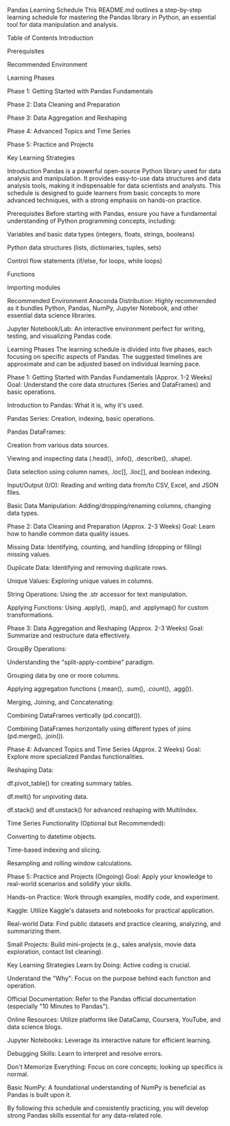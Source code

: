 Pandas Learning Schedule
This README.md outlines a step-by-step learning schedule for mastering the Pandas library in Python, an essential tool for data manipulation and analysis.

Table of Contents
Introduction

Prerequisites

Recommended Environment

Learning Phases

Phase 1: Getting Started with Pandas Fundamentals

Phase 2: Data Cleaning and Preparation

Phase 3: Data Aggregation and Reshaping

Phase 4: Advanced Topics and Time Series

Phase 5: Practice and Projects

Key Learning Strategies

Introduction
Pandas is a powerful open-source Python library used for data analysis and manipulation. It provides easy-to-use data structures and data analysis tools, making it indispensable for data scientists and analysts. This schedule is designed to guide learners from basic concepts to more advanced techniques, with a strong emphasis on hands-on practice.

Prerequisites
Before starting with Pandas, ensure you have a fundamental understanding of Python programming concepts, including:

Variables and basic data types (integers, floats, strings, booleans)

Python data structures (lists, dictionaries, tuples, sets)

Control flow statements (if/else, for loops, while loops)

Functions

Importing modules

Recommended Environment
Anaconda Distribution: Highly recommended as it bundles Python, Pandas, NumPy, Jupyter Notebook, and other essential data science libraries.

Jupyter Notebook/Lab: An interactive environment perfect for writing, testing, and visualizing Pandas code.

Learning Phases
The learning schedule is divided into five phases, each focusing on specific aspects of Pandas. The suggested timelines are approximate and can be adjusted based on individual learning pace.

Phase 1: Getting Started with Pandas Fundamentals (Approx. 1-2 Weeks)
Goal: Understand the core data structures (Series and DataFrames) and basic operations.

Introduction to Pandas: What it is, why it's used.

Pandas Series: Creation, indexing, basic operations.

Pandas DataFrames:

Creation from various data sources.

Viewing and inspecting data (.head(), .info(), .describe(), .shape).

Data selection using column names, .loc[], .iloc[], and boolean indexing.

Input/Output (I/O): Reading and writing data from/to CSV, Excel, and JSON files.

Basic Data Manipulation: Adding/dropping/renaming columns, changing data types.

Phase 2: Data Cleaning and Preparation (Approx. 2-3 Weeks)
Goal: Learn how to handle common data quality issues.

Missing Data: Identifying, counting, and handling (dropping or filling) missing values.

Duplicate Data: Identifying and removing duplicate rows.

Unique Values: Exploring unique values in columns.

String Operations: Using the .str accessor for text manipulation.

Applying Functions: Using .apply(), .map(), and .applymap() for custom transformations.

Phase 3: Data Aggregation and Reshaping (Approx. 2-3 Weeks)
Goal: Summarize and restructure data effectively.

GroupBy Operations:

Understanding the "split-apply-combine" paradigm.

Grouping data by one or more columns.

Applying aggregation functions (.mean(), .sum(), .count(), .agg()).

Merging, Joining, and Concatenating:

Combining DataFrames vertically (pd.concat()).

Combining DataFrames horizontally using different types of joins (pd.merge(), .join()).

Phase 4: Advanced Topics and Time Series (Approx. 2 Weeks)
Goal: Explore more specialized Pandas functionalities.

Reshaping Data:

df.pivot_table() for creating summary tables.

df.melt() for unpivoting data.

df.stack() and df.unstack() for advanced reshaping with MultiIndex.

Time Series Functionality (Optional but Recommended):

Converting to datetime objects.

Time-based indexing and slicing.

Resampling and rolling window calculations.

Phase 5: Practice and Projects (Ongoing)
Goal: Apply your knowledge to real-world scenarios and solidify your skills.

Hands-on Practice: Work through examples, modify code, and experiment.

Kaggle: Utilize Kaggle's datasets and notebooks for practical application.

Real-world Data: Find public datasets and practice cleaning, analyzing, and summarizing them.

Small Projects: Build mini-projects (e.g., sales analysis, movie data exploration, contact list cleaning).

Key Learning Strategies
Learn by Doing: Active coding is crucial.

Understand the "Why": Focus on the purpose behind each function and operation.

Official Documentation: Refer to the Pandas official documentation (especially "10 Minutes to Pandas").

Online Resources: Utilize platforms like DataCamp, Coursera, YouTube, and data science blogs.

Jupyter Notebooks: Leverage its interactive nature for efficient learning.

Debugging Skills: Learn to interpret and resolve errors.

Don't Memorize Everything: Focus on core concepts; looking up specifics is normal.

Basic NumPy: A foundational understanding of NumPy is beneficial as Pandas is built upon it.

By following this schedule and consistently practicing, you will develop strong Pandas skills essential for any data-related role.
